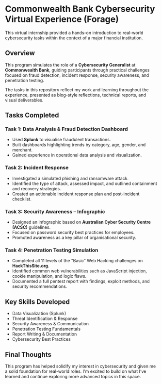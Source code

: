 # Commonwealth Bank Cybersecurity Virtual Experience (Forage)

This virtual internship provided a hands-on introduction to real-world cybersecurity tasks within the context of a major financial institution.

## Overview

This program simulates the role of a **Cybersecurity Generalist** at **Commonwealth Bank**, guiding participants through practical challenges focused on fraud detection, incident response, security awareness, and penetration testing.

The tasks in this repository reflect my work and learning throughout the experience, presented as blog-style reflections, technical reports, and visual deliverables.


## Tasks Completed

### Task 1: Data Analysis & Fraud Detection Dashboard
- Used **Splunk** to visualise fraudulent transactions.
- Built dashboards highlighting trends by category, age, gender, and merchant.
- Gained experience in operational data analysis and visualization.

### Task 2: Incident Response
- Investigated a simulated phishing and ransomware attack.
- Identified the type of attack, assessed impact, and outlined containment and recovery strategies.
- Created an actionable incident response plan and post-incident checklist.

### Task 3: Security Awareness – Infographic
- Designed an infographic based on **Australian Cyber Security Centre (ACSC)** guidelines.
- Focused on password security best practices for employees.
- Promoted awareness as a key pillar of organisational security.

### Task 4: Penetration Testing Simulation
- Completed all 11 levels of the “Basic” Web Hacking challenges on **HackThisSite.org**.
- Identified common web vulnerabilities such as JavaScript injection, cookie manipulation, and logic flaws.
- Documented a full pentest report with findings, exploit methods, and security recommendations.


## Key Skills Developed

- Data Visualization (Splunk)
- Threat Identification & Response
- Security Awareness & Communication
- Penetration Testing Fundamentals
- Report Writing & Documentation
- Cybersecurity Best Practices


## Final Thoughts

This program has helped solidify my interest in cybersecurity and given me a solid foundation for real-world roles. I'm excited to build on what I’ve learned and continue exploring more advanced topics in this space.
